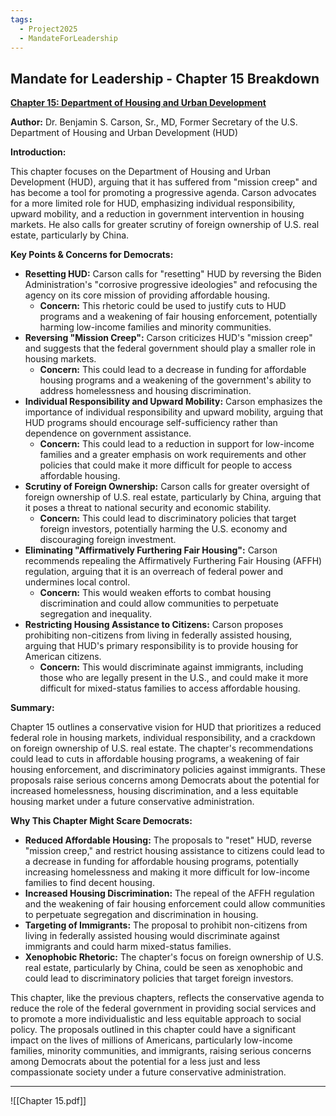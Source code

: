 ```yaml
---
tags:
  - Project2025
  - MandateForLeadership
---
```

## Mandate for Leadership - Chapter 15 Breakdown

**[Chapter 15: Department of Housing and Urban Development](../../Documents/Project_2025_Chapters/Chapter_15.pdf)**

**Author:** Dr. Benjamin S. Carson, Sr., MD, Former Secretary of the U.S. Department of Housing and Urban Development (HUD)

**Introduction:**

This chapter focuses on the Department of Housing and Urban Development (HUD), arguing that it has suffered from "mission creep" and has become a tool for promoting a progressive agenda. Carson advocates for a more limited role for HUD, emphasizing individual responsibility, upward mobility, and a reduction in government intervention in housing markets. He also calls for greater scrutiny of foreign ownership of U.S. real estate, particularly by China.

**Key Points & Concerns for Democrats:**

* **Resetting HUD:** Carson calls for "resetting" HUD by reversing the Biden Administration's "corrosive progressive ideologies" and refocusing the agency on its core mission of providing affordable housing.
    * **Concern:** This rhetoric could be used to justify cuts to HUD programs and a weakening of fair housing enforcement, potentially harming low-income families and minority communities.
* **Reversing "Mission Creep":** Carson criticizes HUD's "mission creep" and suggests that the federal government should play a smaller role in housing markets.
    * **Concern:** This could lead to a decrease in funding for affordable housing programs and a weakening of the government's ability to address homelessness and housing discrimination.
* **Individual Responsibility and Upward Mobility:** Carson emphasizes the importance of individual responsibility and upward mobility, arguing that HUD programs should encourage self-sufficiency rather than dependence on government assistance.
    * **Concern:** This could lead to a reduction in support for low-income families and a greater emphasis on work requirements and other policies that could make it more difficult for people to access affordable housing.
* **Scrutiny of Foreign Ownership:** Carson calls for greater oversight of foreign ownership of U.S. real estate, particularly by China, arguing that it poses a threat to national security and economic stability.
    * **Concern:** This could lead to discriminatory policies that target foreign investors, potentially harming the U.S. economy and discouraging foreign investment.
* **Eliminating "Affirmatively Furthering Fair Housing":** Carson recommends repealing the Affirmatively Furthering Fair Housing (AFFH) regulation, arguing that it is an overreach of federal power and undermines local control.
    * **Concern:** This would weaken efforts to combat housing discrimination and could allow communities to perpetuate segregation and inequality.
* **Restricting Housing Assistance to Citizens:** Carson proposes prohibiting non-citizens from living in federally assisted housing, arguing that HUD's primary responsibility is to provide housing for American citizens.
    * **Concern:** This would discriminate against immigrants, including those who are legally present in the U.S., and could make it more difficult for mixed-status families to access affordable housing.

**Summary:**

Chapter 15 outlines a conservative vision for HUD that prioritizes a reduced federal role in housing markets, individual responsibility, and a crackdown on foreign ownership of U.S. real estate. The chapter's recommendations could lead to cuts in affordable housing programs, a weakening of fair housing enforcement, and discriminatory policies against immigrants. These proposals raise serious concerns among Democrats about the potential for increased homelessness, housing discrimination, and a less equitable housing market under a future conservative administration.

**Why This Chapter Might Scare Democrats:**

* **Reduced Affordable Housing:** The proposals to "reset" HUD, reverse "mission creep," and restrict housing assistance to citizens could lead to a decrease in funding for affordable housing programs, potentially increasing homelessness and making it more difficult for low-income families to find decent housing.
* **Increased Housing Discrimination:** The repeal of the AFFH regulation and the weakening of fair housing enforcement could allow communities to perpetuate segregation and discrimination in housing.
* **Targeting of Immigrants:** The proposal to prohibit non-citizens from living in federally assisted housing would discriminate against immigrants and could harm mixed-status families.
* **Xenophobic Rhetoric:** The chapter's focus on foreign ownership of U.S. real estate, particularly by China, could be seen as xenophobic and could lead to discriminatory policies that target foreign investors.

This chapter, like the previous chapters, reflects the conservative agenda to reduce the role of the federal government in providing social services and to promote a more individualistic and less equitable approach to social policy. The proposals outlined in this chapter could have a significant impact on the lives of millions of Americans, particularly low-income families, minority communities, and immigrants, raising serious concerns among Democrats about the potential for a less just and less compassionate society under a future conservative administration. 

----

![[Chapter 15.pdf]]